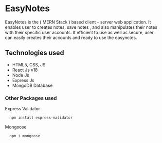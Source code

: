 # EasyNotes
EasyNotes is the ( MERN Stack ) based client - server web application.
It enables user to creates notes, save notes , and also manipulates
their notes with their specific user accounts. It efficient to use as well as secure, user can easily creates their accounts and ready to use the easynotes.

## Technologies used
- HTML5, CSS, JS
- React Js v18
- Node Js
- Express Js
- MongoDB Database


### Other Packages used

Express Validator

```bash
  npm install express-validator
```

Mongoose

```bash
  npm i mongoose
```
